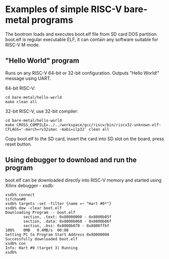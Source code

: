 # Examples of simple RISC-V bare-metal programs

The bootrom loads and executes boot.elf file from SD card DOS partition.
boot.elf is regular executable ELF, it can contain any software suitable for RISC-V M mode.

## "Hello World" program

Runs on any RISC-V 64-bit or 32-bit configuration.
Outputs "Hello World!" message using UART.

64-bit RISC-V:
```
cd bare-metal/hello-world
make clean all
```

32-bit RISC-V, use 32-bit compiler:
```
cd bare-metal/hello-world
make CROSS_COMPILE=../../workspace/gcc/riscv/bin/riscv32-unknown-elf- CFLAGS='-march=rv32imac -mabi=ilp32' clean all
```

Copy boot.elf to the SD card, insert the card into SD slot on the board, press reset button.

## Using debugger to download and run the program

boot.elf can be downloaded directly into RISC-V memory and started using Xilinx debugger - xsdb:

```
xsdb% connect
tcfchan#0
xsdb% targets -set -filter {name =~ "Hart #0*"}
xsdb% dow -clear boot.elf
Downloading Program -- boot.elf
        section, .text: 0x80000000 - 0x8000b05f
        section, .data: 0x8000b060 - 0x8000b06f
        section, .bss: 0x8000b070 - 0x8000ffbf
100%    0MB   0.4MB/s  00:00
Setting PC to Program Start Address 0x80000008
Successfully downloaded boot.elf
xsdb% con
Info: Hart #0 (target 3) Running
xsdb%
```